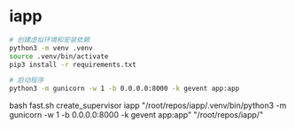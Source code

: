# iapp

``` bash
# 创建虚拟环境和安装依赖
python3 -m venv .venv
source .venv/bin/activate
pip3 install -r requirements.txt

# 启动程序
python3 -m gunicorn -w 1 -b 0.0.0.0:8000 -k gevent app:app
```

bash fast.sh create_supervisor iapp "/root/repos/iapp/.venv/bin/python3 -m gunicorn -w 1 -b 0.0.0.0:8000 -k gevent app:app" "/root/repos/iapp/"